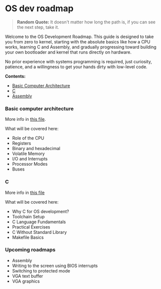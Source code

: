 # OS dev roadmap
> **Random Quote:** It doesn't matter how long the path is, if you can see the next step, take it.

Welcome to the OS Development Roadmap. This guide is designed to take you from zero to kernel, starting with the absolute basics like how a CPU works, learning C and Assembly, and gradually progressing toward building your own bootloader and kernel that runs directly on hardware.

No prior experience with systems programming is required, just curiosity, patience, and a willingness to get your hands dirty with low-level code.

**Contents:**
+ [Basic Computer Architecture](#basic-computer-architecture)
+ [C](#c)
+ [Assembly](#assembly)

### Basic computer architecture
More info in [this file](./01_computer_architecture.md).

What will be covered here:
+ Role of the CPU
+ Registers
+ Binary and hexadecimal
+ Volatile Memory
+ I/O and Interrupts
+ Processor Modes
+ Buses

### C
More info in [this file](./02_c.md)

What will be covered here:
+ Why C for OS development?
+ Toolchain Setup
+ C Language Fundamentals
+ Practical Exercises
+ C Without Standard Library
+ Makefile Basics

### Upcoming roadmaps
+ Assembly
+ Writing to the screen using BIOS interrupts
+ Switching to protected mode
+ VGA text buffer
+ VGA graphics
